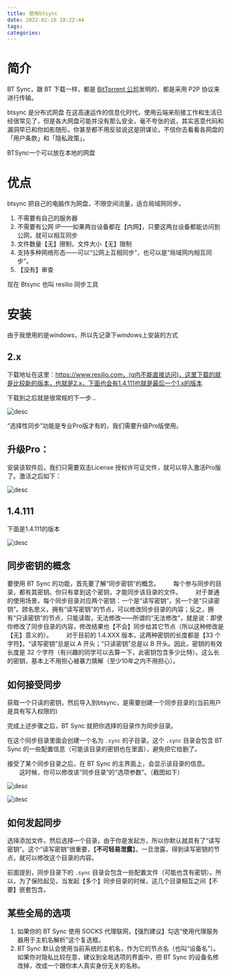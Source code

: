 ```yaml
---
title: 使用btsync
date: 2022-02-16 18:22:44
tags:
categories:
---
```


# 简介

BT Sync，跟 BT 下载一样，都是 [BitTorrent 公司](https://en.wikipedia.org/wiki/BitTorrent_(company))发明的，都是采用 P2P 协议来进行传输。

<!--more-->

btsync 是分布式网盘 在这高速运作的信息化时代，使用云端来衔接工作和生活已经很常见了，但是各大网盘可能并没有那么安全，毫不夸张的说，其实恶意代码和漏洞早已和你如影随形。你甚至都不用反驳说这是阴谋论，不信你去看看各网盘的「用户条款」和「隐私政策」。

BTSync一个可以放在本地的网盘

# 优点

btsync 把自己的电脑作为网盘，不限空间流量，适合局域网同步。

1. 不需要有自己的服务器
2. 不需要有公网 IP——如果两台设备都在【内网】，只要这两台设备都能访问到公网，就可以相互同步
3. 文件数量【无】限制，文件大小【无】限制
4. 支持多种网络形态——可以“公网上互相同步”，也可以是“局域网内相互同步”。
5. 【没有】审查

现在 Btsync 也叫 resilio 同步工具

# 安装

由于我使用的是windows，所以先记录下windows上安装的方式

## 2.x

下载地址在这里：https://www.resilio.com，(q内不能直接访问)，这里下载的就是比较新的版本，也就是2.x，下面也会有1.4.111也就是最后一个1.x的版本

下载到之后就是很常规的下一步...

![desc](https://cdn.jsdelivr.net/gh/zsxfa/CDN/img/md/2022/02/16/1645008308.png)

“选择性同步”功能是专业Pro版才有的，我们需要升级Pro版使用。

## 升级Pro：

安装该软件后，我们只需要双击License 授权许可证文件，就可以导入激活Pro版了。激活之后如下：

![desc](https://cdn.jsdelivr.net/gh/zsxfa/CDN/img/md/2022/02/16/1645008588.png)

## 1.4.111

下面是1.4.111的版本

![desc](https://cdn.jsdelivr.net/gh/zsxfa/CDN/img/md/2022/02/16/1645016929.png)

## 同步密钥的概念

要使用 BT Sync 的功能，首先要了解“同步密钥”的概念。
　　每个参与同步的目录，都有其密钥。你只有拿到这个密钥，才能同步该目录的文件。
　　对于普通的使用场景，每个同步目录对应两个密钥：一个是“读写密钥”，另一个是“只读密钥”。顾名思义，拥有“读写密钥”的节点，可以修改同步目录的内容；反之，拥有“只读密钥”的节点，只能读取，无法修改——所谓的“无法修改”，就是说：即使你修改了同步目录的内容，修改结果也【不会】同步给其它节点（所以这种修改是【无】意义的）。
　　对于目前的 1.4.XXX 版本，这两种密钥的长度都是【33 个字符】。“读写密钥”总是以 A 开头；“只读密钥”总是以 B 开头。因此，密钥的有效长度是 32 个字符（有兴趣的同学可以去算一下，此密钥包含多少比特）。这么长的密钥，基本上不用担心被暴力猜解（至少10年之内不用担心）。

## 如何接受同步

获取一个只读的密钥，然后导入到btsync，是需要创建一个同步目录的(当前用户是具有写入权限的)

完成上述步骤之后，BT Sync 就把你选择的目录作为同步目录。

在这个同步目录里面会创建一个名为 `.sync` 的子目录。这个 `.sync` 目录会包含 BT Sync 的一些配置信息（可能该目录的密钥也在里面），避免把它给删了。

接受了某个同步目录之后，在 BT Sync 的主界面上，会显示该目录的信息。
　　这时候，你可以修改该“同步目录”的“选项参数”。（截图如下）

![desc](https://cdn.jsdelivr.net/gh/zsxfa/CDN/img/md/2022/02/16/1645017695.png)

![desc](https://cdn.jsdelivr.net/gh/zsxfa/CDN/img/md/2022/02/16/1645017852.png)

## 如何发起同步

选择添加文件，然后选择一个目录，由于你是发起方，所以你默认就具有了“读写密钥”。这个“读写密钥”很重要，【**不可轻易泄露**】。一旦泄露，得到读写密钥的节点，就可以修改这个目录的内容。

前面提到，同步目录下的 `.sync` 目录会包含一些配置文件（可能也含有密钥）。所以，为了保险起见，当发起【多个】同步目录的时候，这几个目录相互之间【不要】嵌套包含。

## 某些全局的选项

1. 如果你的 BT Sync 使用 SOCKS 代理联网，【强烈建议】勾选“使用代理服务器用于主机名解析”这个复选框。
2. BT Sync 默认会使用当前系统的主机名，作为它的节点名（也叫“设备名”）。
   如果你对隐私比较在意，建议到全局选项的界面中，把 BT Sync 的设备名修改掉，改成一个跟你本人真实身份无关的名称。























